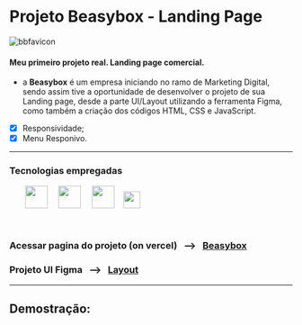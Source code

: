 # Projeto Beasybox - Landing Page

![bbfavicon](https://user-images.githubusercontent.com/90889081/150699066-0a301106-210a-4488-a362-8fba38e93ea8.svg)

#### Meu primeiro projeto real. Landing page comercial. 

- a <strong>Beasybox</strong> é um empresa iniciando no ramo de Marketing Digital, sendo assim tive a oportunidade de desenvolver o projeto de sua Landing page, desde a parte UI/Layout utilizando a ferramenta Figma, como também a criação dos códigos HTML, CSS e JavaScript. 

- [x] Responsividade;
- [x] Menu Responivo.

<hr>

### Tecnologias empregadas

_&nbsp;_ _&nbsp;_ _&nbsp;_ _&nbsp;_<img src="https://cdn.jsdelivr.net/gh/devicons/devicon/icons/html5/html5-original.svg" width="40" height="40"/>  _&nbsp;_ _&nbsp;_   <img src="https://cdn.jsdelivr.net/gh/devicons/devicon/icons/css3/css3-original.svg" width="40" height="40"/> _&nbsp;_ _&nbsp;_ <img src="https://cdn.jsdelivr.net/gh/devicons/devicon/icons/javascript/javascript-original.svg" width="40" height="40"/> _&nbsp;_ _&nbsp;_<img src="https://cdn.jsdelivr.net/gh/devicons/devicon/icons/figma/figma-original.svg" width="30" height="30"/>

<br>

###  Acessar pagina do projeto (on vercel)  _&nbsp;_  --> _&nbsp;_  [Beasybox](https://beasy-box.vercel.app/)

###  Projeto UI Figma  _&nbsp;_  --> _&nbsp;_  [Layout](https://www.figma.com/proto/yEs7BzsBEQs3LPg3lpO2aw/BeasyBox-LP?node-id=31%3A111)

<hr>

## Demostração: 


